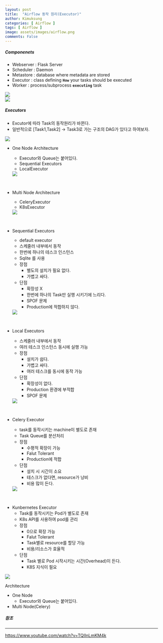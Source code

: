 ```yaml
---
layout: post
title:  "Airflow 동작 원리(Executor)"
author: Kimuksung
categories: [ Airflow ]
tags: [ Airflow ]
image: assets/images/airflow.png
comments: False
---
```


##### Componenets
- Webserver : Flask Server
- Scheduler : Daemon
- Metastore : database where metadata are stored
- Executor : class defining **`How`** your tasks should be executed
- Worker : process/subprocess **`executing`** task

<img src="https://kimuksung.github.io/assets/Airflow_동작원리1.png"/>
<br/>

<img src="https://kimuksung.github.io/assets/Airflow_동작원리2.png"/>
<br/>

##### Executors
- Excutor에 따라 Task의 동작원리가 바뀐다.
- 일반적으로 [Task1,Task2] → Task3로 가는 구조의 DAG가 있다고 하여보자.

<img src="https://kimuksung.github.io/assets/Airflow_동작원리3.png"/>
<br/>

- One Node Architecture
    - Executor와 Queue는 붙어있다.
    - Sequential Executors
    - LocalExecutor
        
    <img src="https://kimuksung.github.io/assets/Airflow_동작원리9.png"/>
<br/>
        
- Multi Node Architecture
    - CeleryExecutor
    - K8sExecutor
        
    <img src="https://kimuksung.github.io/assets/Airflow_동작원리9.png"/>
<br/>     
        

- Sequential Executors
    - default executor
    - 스케줄러 내부에서 동작
    - 한번에 하나의 테스크 인스턴스
    - Sqlite 를 사용
    - 장점
        - 별도의 설치가 필요 없다.
        - 가볍고 싸다.
    - 단점
        - 확장성 X
        - 한번에 하나의 Task만 실행 시키기에 느리다.
        - SPOF 문제
        - Production에 적합하지 않다.
    
    <img src="https://kimuksung.github.io/assets/Airflow_동작원리4.png"/>
<br/>
    
- Local Executors
    - 스케줄러 내부에서 동작
    - 여러 테스크 인스턴스 동시에 실행 가능
    - 장점
        - 설치가 쉽다.
        - 가볍고 싸다.
        - 여러 테스크를 동시에 동작 가능
    - 단점
        - 확장성이 없다.
        - Production 환경에 부적합
        - SPOF 문제
        
    <img src="https://kimuksung.github.io/assets/Airflow_동작원리5.png"/>
<br/>
        

- Celery Executor
    - task를 동작시키는 machine이 별도로 존재
    - Task Queue를 분산처리
    - 장점
        - 수평적 확장이 가능
        - Falut Tolerant
        - Production에 적합
    - 단점
        - 설치 시 시간이 소요
        - 테스크가 없다면, resource가 낭비
        - 비용 많이 든다.

    <img src="https://kimuksung.github.io/assets/Airflow_동작원리6.png"/>
<br/>

- Kunbernetes Executor
    - Task를 동작시키는 Pod가 별도로 존재
    - K8s API를 사용하여 pod를 관리
    - 장점
        - 0으로 확장 가능
        - Falut Tolerant
        - Task별로 resource를 할당 가능
        - 비용/리소스가 효율적
    - 단점
        - Task 별로 Pod 시작시키는 시간(Overhead)이 든다.
        - K8S 지식이 필요

<img src="https://kimuksung.github.io/assets/Airflow_동작원리7.png"/>
<br/>

Architecture

- One Node
    - Executor와 Queue는 붙어있다.
- Multi Node(Celery)

##### 참조
---
https://www.youtube.com/watch?v=TQIInLmKM4k